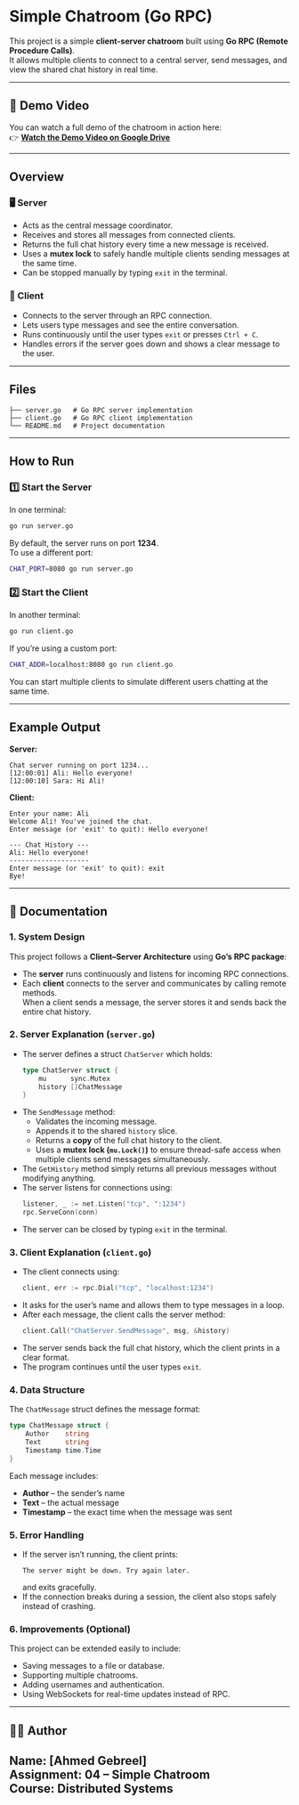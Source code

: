 # Simple Chatroom (Go RPC)

This project is a simple **client-server chatroom** built using **Go RPC (Remote Procedure Calls)**.  
It allows multiple clients to connect to a central server, send messages, and view the shared chat history in real time.

--- 
## 🎥 Demo Video

You can watch a full demo of the chatroom in action here:  
👉 [**Watch the Demo Video on Google Drive**](https://drive.google.com/file/d/1Y6T3QjCTLXmBgZ8hRFSVpHWB_IYk8zhb/view?usp=sharing)


---

## Overview

### 🖥️ Server
- Acts as the central message coordinator.  
- Receives and stores all messages from connected clients.  
- Returns the full chat history every time a new message is received.  
- Uses a **mutex lock** to safely handle multiple clients sending messages at the same time.  
- Can be stopped manually by typing `exit` in the terminal.

### 💬 Client
- Connects to the server through an RPC connection.  
- Lets users type messages and see the entire conversation.  
- Runs continuously until the user types `exit` or presses `Ctrl + C`.  
- Handles errors if the server goes down and shows a clear message to the user.

---

## Files

```
├── server.go   # Go RPC server implementation
├── client.go   # Go RPC client implementation
└── README.md   # Project documentation
```

---

## How to Run

### 1️⃣ Start the Server
In one terminal:
```bash
go run server.go
```
By default, the server runs on port **1234**.  
To use a different port:
```bash
CHAT_PORT=8080 go run server.go
```

### 2️⃣ Start the Client
In another terminal:
```bash
go run client.go
```
If you’re using a custom port:
```bash
CHAT_ADDR=localhost:8080 go run client.go
```

You can start multiple clients to simulate different users chatting at the same time.

---

## Example Output

**Server:**
```
Chat server running on port 1234...
[12:00:01] Ali: Hello everyone!
[12:00:10] Sara: Hi Ali!
```

**Client:**
```
Enter your name: Ali
Welcome Ali! You've joined the chat.
Enter message (or 'exit' to quit): Hello everyone!

--- Chat History ---
Ali: Hello everyone!
--------------------
Enter message (or 'exit' to quit): exit
Bye!
```

---

## 🧠 Documentation

### 1. System Design
This project follows a **Client–Server Architecture** using **Go’s RPC package**:
- The **server** runs continuously and listens for incoming RPC connections.
- Each **client** connects to the server and communicates by calling remote methods.  
  When a client sends a message, the server stores it and sends back the entire chat history.

### 2. Server Explanation (`server.go`)
- The server defines a struct `ChatServer` which holds:
  ```go
  type ChatServer struct {
      mu      sync.Mutex
      history []ChatMessage
  }
  ```
- The `SendMessage` method:
  - Validates the incoming message.
  - Appends it to the shared `history` slice.
  - Returns a **copy** of the full chat history to the client.
  - Uses a **mutex lock (`mu.Lock()`)** to ensure thread-safe access when multiple clients send messages simultaneously.
- The `GetHistory` method simply returns all previous messages without modifying anything.
- The server listens for connections using:
  ```go
  listener, _ := net.Listen("tcp", ":1234")
  rpc.ServeConn(conn)
  ```
- The server can be closed by typing `exit` in the terminal.

### 3. Client Explanation (`client.go`)
- The client connects using:
  ```go
  client, err := rpc.Dial("tcp", "localhost:1234")
  ```
- It asks for the user’s name and allows them to type messages in a loop.
- After each message, the client calls the server method:
  ```go
  client.Call("ChatServer.SendMessage", msg, &history)
  ```
- The server sends back the full chat history, which the client prints in a clear format.
- The program continues until the user types `exit`.

### 4. Data Structure
The `ChatMessage` struct defines the message format:
```go
type ChatMessage struct {
    Author    string
    Text      string
    Timestamp time.Time
}
```
Each message includes:
- **Author** – the sender’s name  
- **Text** – the actual message  
- **Timestamp** – the exact time when the message was sent

### 5. Error Handling
- If the server isn’t running, the client prints:
  ```
  The server might be down. Try again later.
  ```
  and exits gracefully.  
- If the connection breaks during a session, the client also stops safely instead of crashing.

### 6. Improvements (Optional)
This project can be extended easily to include:
- Saving messages to a file or database.  
- Supporting multiple chatrooms.  
- Adding usernames and authentication.  
- Using WebSockets for real-time updates instead of RPC.

---

## 👨‍💻 Author

**Name:** [Ahmed Gebreel]  
**Assignment:** 04 – Simple Chatroom  
**Course:** Distributed Systems 
---
